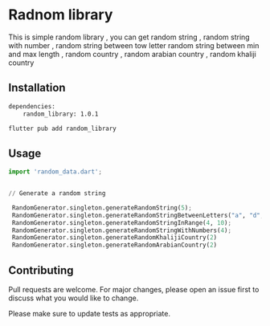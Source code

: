 # Radnom library

This is simple random library , you can get random string , random string with number , random string between tow letter random string between min and max length , random country , random arabian country , random khaliji country
## Installation


```bash
dependencies:
    random_library: 1.0.1
```

```bash
flutter pub add random_library
```

## Usage

```python
import 'random_data.dart';


// Generate a random string 

 RandomGenerator.singleton.generateRandomString(5);
 RandomGenerator.singleton.generateRandomStringBetweenLetters("a", "d", 10);
 RandomGenerator.singleton.generateRandomStringInRange(4, 10);
 RandomGenerator.singleton.generateRandomStringWithNumbers(4);
 RandomGenerator.singleton.generateRandomKhalijiCountry(2)
 RandomGenerator.singleton.generateRandomArabianCountry(2)
```

## Contributing

Pull requests are welcome. For major changes, please open an issue first
to discuss what you would like to change.

Please make sure to update tests as appropriate.